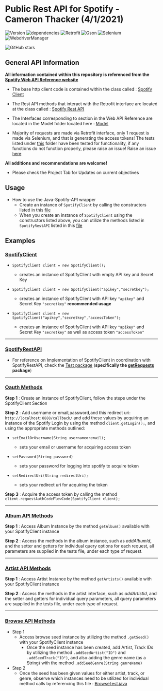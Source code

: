 # Public Rest API for Spotify - Cameron Thacker (4/1/2021)

![Version](https://img.shields.io/badge/version-2.0.0-blue)
![dependencies](https://img.shields.io/badge/dependencies-up%20to%20date-brightgreen)
![Retrofit](https://img.shields.io/badge/retrofit-2.7.2-green)
![Gson](https://img.shields.io/badge/gson-2.9.0-green)
![Selenium](https://img.shields.io/badge/selenium-4.0.0-green)
![WebdriverManager](https://img.shields.io/badge/webdrivermanager-3.7.1-green)

![GitHub stars](https://img.shields.io/github/stars/cthacker-udel/Java-Spotify-API?style=social&label=Star)
## General API Information

**All information contained within this repository is referenced from the [Spotify Web API Reference website](https://developer.spotify.com/documentation/web-api/reference/)**

* The base http client code is contained within the class called : [Spotify Client](https://github.com/cthacker-udel/Java-Spotify-API/blob/master/src/main/java/Client/SpotifyClient.java)

* The Rest API methods that interact with the Retrofit interface are located at the class called : [Spotify Rest API](https://github.com/cthacker-udel/Java-Spotify-API/blob/master/src/main/java/Client/SpotifyRestAPI.java)

* The Interfaces corresponding to section in the Web API Reference are located in the Model folder located here : [Model](https://github.com/cthacker-udel/Java-Spotify-API/tree/master/src/main/java/Model)

* Majority of requests are made via Retrofit interface, only 1 request is made via Selenium, and that is generating the access tokens! The tests listed under [this](https://github.com/cthacker-udel/Java-Spotify-API/tree/master/src/test/java) folder have been tested for functionality, if any functions do not function properly, please raise an issue! Raise an issue [here](https://github.com/cthacker-udel/Java-Spotify-API/issues/new)

**All additions and recommendations are welcome!**

* Please check the Project Tab for Updates on current objectives


## Usage

* How to use the Java-Spotify-API wrapper 
  * Create an instance of `SpotifyClient` by calling the constructors listed in this [file](https://github.com/cthacker-udel/Java-Spotify-API/blob/master/src/main/java/Client/SpotifyClient.java)
  * When you create an instance of `SpotifyClient` using the constructors listed above, you can utilize the methods listed in `SpotifyRestAPI` listed in this [file](https://github.com/cthacker-udel/Java-Spotify-API/blob/master/src/main/java/Client/SpotifyRestAPI.java)


## Examples


### [SpotifyClient](https://github.com/cthacker-udel/Java-Spotify-API/blob/master/src/main/java/Client/SpotifyClient.java)

* `SpotifyClient client = new SpotifyClient();` 
  * creates an instance of SpotifyClient with empty API key and Secret Key

* `SpotifyClient client = new SpotifyClient("apikey","secretkey");` 
  * creates an instance of SpotifyClient with API key `"apikey"` and Secret Key `"secretkey"` **recommended usage**

* `SpotifyClient client = new SpotifyClient("apikey","secretkey","accessToken");` 
  * creates an instance of SpotifyClient with API key `"apikey"` and Secret Key `"secretkey"` as well as access token `"accessToken"`

---

### [SpotifyRestAPI](https://github.com/cthacker-udel/Java-Spotify-API/blob/master/src/main/java/Client/SpotifyRestAPI.java)

 * For reference on Implementation of SpotifyClient in coordination with SpotifyRestAPI, check the [Test package](https://github.com/cthacker-udel/Java-Spotify-API/tree/master/src/test/java) (**specifically the [getRequests](https://github.com/cthacker-udel/Java-Spotify-API/tree/master/src/test/java/getRequests) package**)

---

### [Oauth Methods](https://github.com/cthacker-udel/Java-Spotify-API/blob/master/src/test/java/Client/SpotifyRestAPITest.java)


**Step 1** : Create an instance of SpotifyClient, follow the steps under the SpotifyClient Section

**Step 2** : Add username or email,password,and this redirect uri: `http://localhost:8888/callback/` and add these values by acquiring an instance of the Spotify Login by using the method `client.getLogin();`, and using the appropriate methods outlined:

* `setEmailOrUsername(String usernameoremail);` 
  * sets your email or username for acquiring access token

* `setPassword(String password)`
  * sets your password for logging into spotify to acquire token

* `setRedirectUri(String redirectUri);`
  * sets your redirect uri for acquiring the token

**Step 3** : Acquire the access token by calling the method `client.requestAuthCodeFlowCode(SpotifyClient client);`

---

### [Album API Methods](https://github.com/cthacker-udel/Java-Spotify-API/blob/master/src/test/java/getRequests/AlbumTest.java)


**Step 1** : Access Album Instance by the method `getAlbum()` available with your SpotifyClient instance

**Step 2** : Access the methods in the album instance, such as *addAlbumId*, and the setter and getters for individual query options for each request, all parameters are supplied in the tests file, under each type of request.

--- 

### [Artist API Methods](https://github.com/cthacker-udel/Java-Spotify-API/blob/master/src/test/java/getRequests/ArtistTest.java)

**Step 1** : Access Artist Instance by the method `getArtists()` available with your SpotifyClient instance

**Step 2** : Access the methods in the artist interface, such as *addArtistId*, and the setter and getters for individual query parameters, all query parameters are supplied in the tests file, under each type of request.

---

### [Browse API Methods](https://github.com/cthacker-udel/Java-Spotify-API/blob/master/src/test/java/getRequests/BrowseTest.java)

* Step 1
  * Access browse seed instance by utilizing the method `.getSeed()` with your SpotifyClient instance
    * Once the seed instance has been created, add Artist, Track IDs by utilizing the method `.addSeedArtist("ID")` and `.addSeedTrack("ID")`, and also adding the genre name (as a String) with the method `.addSeedGenre(String genreName)`
* Step 2
  * Once the seed has been given values for either artist, track, or genre, observe which instances need to be utilized for individual method calls by referencing this file : [BrowseTest.java](https://github.com/cthacker-udel/Java-Spotify-API/blob/master/src/test/java/getRequests/BrowseTest.java)
